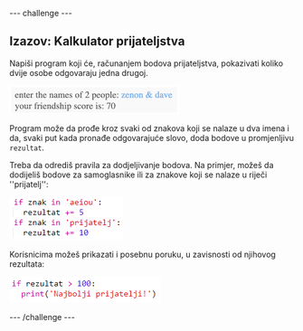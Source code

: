 \--- challenge \---

## Izazov: Kalkulator prijateljstva

Napiši program koji će, računanjem bodova prijateljstva, pokazivati koliko dvije osobe odgovaraju jedna drugoj.

![screenshot](images/messages-friends.png)

Program može da prođe kroz svaki od znakova koji se nalaze u dva imena i da, svaki put kada pronađe odgovarajuće slovo, doda bodove u promjenljivu `rezultat`.

Treba da odrediš pravila za dodjeljivanje bodova. Na primjer, možeš da dodijeliš bodove za samoglasnike ili za znakove koji se nalaze u riječi ''prijatelj'':

![screenshot](images/messages-friends-code.png)

Korisnicima možeš prikazati i posebnu poruku, u zavisnosti od njihovog rezultata:

![screenshot](images/messages-best-friends.png)

\--- /challenge \---
